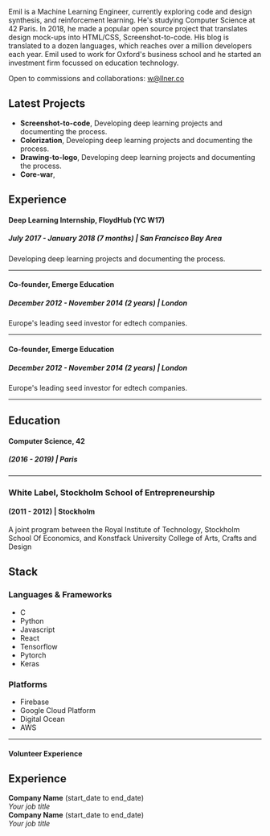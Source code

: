 


Emil is a Machine Learning Engineer, currently exploring code and design synthesis, and reinforcement learning. He's studying Computer Science at 42 Paris. In 2018, he made a popular open source project that translates design mock-ups into HTML/CSS, Screenshot-to-code. His blog is translated to a dozen languages, which reaches over a million developers each year. Emil used to work for Oxford's business school and he started an investment firm focussed on education technology. 

Open to commissions and collaborations: w@llner.co 



## Latest Projects 

- **Screenshot-to-code**, Developing deep learning projects and documenting the process.
- **Colorization**, Developing deep learning projects and documenting the process.
- **Drawing-to-logo**, Developing deep learning projects and documenting the process.
- **Core-war**, 




## Experience 

#### Deep Learning Internship, FloydHub (YC W17)
##### July 2017 - January 2018 (7 months)  | San Francisco Bay Area

Developing deep learning projects and documenting the process.

--- 

#### Co-founder, Emerge Education
##### December 2012 - November 2014 (2 years) | London

Europe's leading seed investor for edtech companies.

---


#### Co-founder, Emerge Education
##### December 2012 - November 2014 (2 years) | London

Europe's leading seed investor for edtech companies.

---

## Education

#### Computer Science, 42
##### (2016 - 2019) | Paris

---

### White Label, Stockholm School of Entrepreneurship
#### (2011 - 2012) | Stockholm

A joint program between the Royal Institute of Technology, Stockholm School Of Economics, and Konstfack University College of Arts, Crafts and Design



## Stack

### Languages & Frameworks

- C
- Python
- Javascript
- React
- Tensorflow
- Pytorch
- Keras

### Platforms

- Firebase
- Google Cloud Platform
- Digital Ocean
- AWS

---


#### Volunteer Experience

## Experience

**Company Name** (start_date to end_date)    
*Your job title*  
**Company Name** (start_date to end_date)   
*Your job title*  
